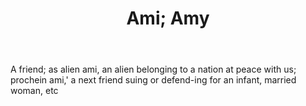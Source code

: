 ---
title: Ami; Amy
letter: A
permalink: "/definitions/bld-ami-amy.html"
body: A friend; as alien ami, an alien belonging to a nation at peace with us; prochein
  ami,' a next friend suing or defend-ing for an infant, married woman, etc
published_at: '2018-07-07'
source: Black's Law Dictionary 2nd Ed (1910)
layout: post
---